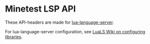 # Minetest LSP API

These API-headers are made for [lua-language-server].

For lua-language-server configuration, see [LuaLS Wiki on configuring libraries].

[lua-language-server]: https://github.com/LuaLS/lua-language-server
[LuaLS Wiki on configuring libraries]: https://github.com/LuaLS/lua-language-server/wiki/Libraries#custom
